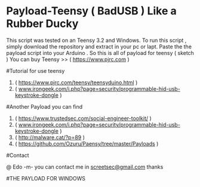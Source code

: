 # Payload-Teensy ( BadUSB ) Like a Rubber Ducky 


This script  was tested on an Teensy 3.2 and Windows. To run this script , simply download the repository and extract  in your pc or lapt. Paste the the payload script into  your Arduino  . So this is  all of payload for teensy ( sketch ) 
You can buy Teensy >> ( https://www.pjrc.com )


#Tutorial for use teensy

1. ( https://www.pjrc.com/teensy/teensyduino.html ) 
2. ( www.irongeek.com/i.php?page=security/programmable-hid-usb-keystroke-dongle )

#Another Payload you can find 
1. ( https://www.trustedsec.com/social-engineer-toolkit/ )
2. ( www.irongeek.com/i.php?page=security/programmable-hid-usb-keystroke-dongle )
3. ( http://malware.cat/?p=89 ) 
4. ( https://github.com/Ozuru/Paensy/tree/master/Payloads )

#Contact 

@ Edo -m- you can contact me in screetsec@gmail.com 
thanks 

#THE PAYLOAD FOR WINDOWS
